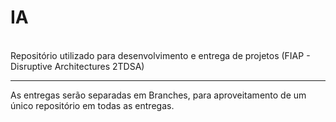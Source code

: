 <h1>IA</h1>
<br>
Repositório utilizado para desenvolvimento e entrega de projetos (FIAP - Disruptive Architectures 2TDSA)
<hr>

As entregas serão separadas em Branches, para aproveitamento de um único repositório em todas as entregas.
